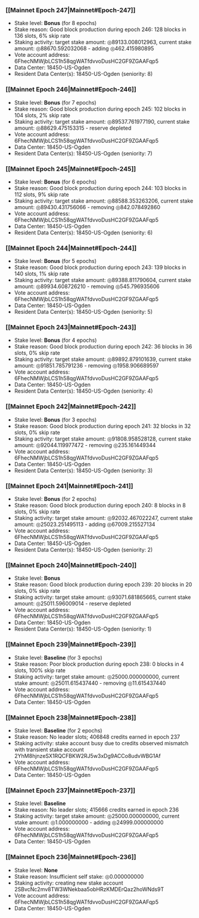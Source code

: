 ### [[Mainnet Epoch 247|Mainnet#Epoch-247]]
* Stake level: **Bonus** (for 8 epochs)
* Stake reason: Good block production during epoch 246: 128 blocks in 136 slots, 6% skip rate
* Staking activity: target stake amount: ◎89133.008012963, current stake amount: ◎88670.592032068 - adding ◎462.415980895
* Vote account address: 6FhecNMWjbLCS1h58qgWATfdvvoDusHC2GF9ZGAAFqp5
* Data Center: 18450-US-Ogden
* Resident Data Center(s): 18450-US-Ogden (seniority: 8)
### [[Mainnet Epoch 246|Mainnet#Epoch-246]]
* Stake level: **Bonus** (for 7 epochs)
* Stake reason: Good block production during epoch 245: 102 blocks in 104 slots, 2% skip rate
* Staking activity: target stake amount: ◎89537.761977190, current stake amount: ◎88629.475153315 - reserve depleted
* Vote account address: 6FhecNMWjbLCS1h58qgWATfdvvoDusHC2GF9ZGAAFqp5
* Data Center: 18450-US-Ogden
* Resident Data Center(s): 18450-US-Ogden (seniority: 7)
### [[Mainnet Epoch 245|Mainnet#Epoch-245]]
* Stake level: **Bonus** (for 6 epochs)
* Stake reason: Good block production during epoch 244: 103 blocks in 112 slots, 9% skip rate
* Staking activity: target stake amount: ◎88588.353263206, current stake amount: ◎89430.431756066 - removing ◎842.078492860
* Vote account address: 6FhecNMWjbLCS1h58qgWATfdvvoDusHC2GF9ZGAAFqp5
* Data Center: 18450-US-Ogden
* Resident Data Center(s): 18450-US-Ogden (seniority: 6)
### [[Mainnet Epoch 244|Mainnet#Epoch-244]]
* Stake level: **Bonus** (for 5 epochs)
* Stake reason: Good block production during epoch 243: 139 blocks in 140 slots, 1% skip rate
* Staking activity: target stake amount: ◎89388.811790604, current stake amount: ◎89934.608726210 - removing ◎545.796935606
* Vote account address: 6FhecNMWjbLCS1h58qgWATfdvvoDusHC2GF9ZGAAFqp5
* Data Center: 18450-US-Ogden
* Resident Data Center(s): 18450-US-Ogden (seniority: 5)
### [[Mainnet Epoch 243|Mainnet#Epoch-243]]
* Stake level: **Bonus** (for 4 epochs)
* Stake reason: Good block production during epoch 242: 36 blocks in 36 slots, 0% skip rate
* Staking activity: target stake amount: ◎89892.879101639, current stake amount: ◎91851.785791236 - removing ◎1958.906689597
* Vote account address: 6FhecNMWjbLCS1h58qgWATfdvvoDusHC2GF9ZGAAFqp5
* Data Center: 18450-US-Ogden
* Resident Data Center(s): 18450-US-Ogden (seniority: 4)
### [[Mainnet Epoch 242|Mainnet#Epoch-242]]
* Stake level: **Bonus** (for 3 epochs)
* Stake reason: Good block production during epoch 241: 32 blocks in 32 slots, 0% skip rate
* Staking activity: target stake amount: ◎91808.958528128, current stake amount: ◎92044.119977472 - removing ◎235.161449344
* Vote account address: 6FhecNMWjbLCS1h58qgWATfdvvoDusHC2GF9ZGAAFqp5
* Data Center: 18450-US-Ogden
* Resident Data Center(s): 18450-US-Ogden (seniority: 3)
### [[Mainnet Epoch 241|Mainnet#Epoch-241]]
* Stake level: **Bonus** (for 2 epochs)
* Stake reason: Good block production during epoch 240: 8 blocks in 8 slots, 0% skip rate
* Staking activity: target stake amount: ◎92032.467022247, current stake amount: ◎25023.251495113 - adding ◎67009.215527134
* Vote account address: 6FhecNMWjbLCS1h58qgWATfdvvoDusHC2GF9ZGAAFqp5
* Data Center: 18450-US-Ogden
* Resident Data Center(s): 18450-US-Ogden (seniority: 2)
### [[Mainnet Epoch 240|Mainnet#Epoch-240]]
* Stake level: **Bonus**
* Stake reason: Good block production during epoch 239: 20 blocks in 20 slots, 0% skip rate
* Staking activity: target stake amount: ◎93071.681865665, current stake amount: ◎25011.596009014 - reserve depleted
* Vote account address: 6FhecNMWjbLCS1h58qgWATfdvvoDusHC2GF9ZGAAFqp5
* Data Center: 18450-US-Ogden
* Resident Data Center(s): 18450-US-Ogden (seniority: 1)
### [[Mainnet Epoch 239|Mainnet#Epoch-239]]
* Stake level: **Baseline** (for 3 epochs)
* Stake reason: Poor block production during epoch 238: 0 blocks in 4 slots, 100% skip rate
* Staking activity: target stake amount: ◎25000.000000000, current stake amount: ◎25011.615437440 - removing ◎11.615437440
* Vote account address: 6FhecNMWjbLCS1h58qgWATfdvvoDusHC2GF9ZGAAFqp5
* Data Center: 18450-US-Ogden
### [[Mainnet Epoch 238|Mainnet#Epoch-238]]
* Stake level: **Baseline** (for 2 epochs)
* Stake reason: No leader slots; 406848 credits earned in epoch 237
* Staking activity: stake account busy due to credits observed mismatch with transient stake account 2YhM8hjnzeSX1RQCFBKW2RJ5w3xDg9ACCo8udvWBG1Af
* Vote account address: 6FhecNMWjbLCS1h58qgWATfdvvoDusHC2GF9ZGAAFqp5
* Data Center: 18450-US-Ogden
### [[Mainnet Epoch 237|Mainnet#Epoch-237]]
* Stake level: **Baseline**
* Stake reason: No leader slots; 415666 credits earned in epoch 236
* Staking activity: target stake amount: ◎25000.000000000, current stake amount: ◎1.000000000 - adding ◎24999.000000000
* Vote account address: 6FhecNMWjbLCS1h58qgWATfdvvoDusHC2GF9ZGAAFqp5
* Data Center: 18450-US-Ogden
### [[Mainnet Epoch 236|Mainnet#Epoch-236]]
* Stake level: **None**
* Stake reason: Insufficient self stake: ◎0.000000000
* Staking activity: creating new stake account 2SBvcNc2mv8TW3WNekbaa5obHRzKMDErQaz2hoWNds9T
* Vote account address: 6FhecNMWjbLCS1h58qgWATfdvvoDusHC2GF9ZGAAFqp5
* Data Center: 18450-US-Ogden